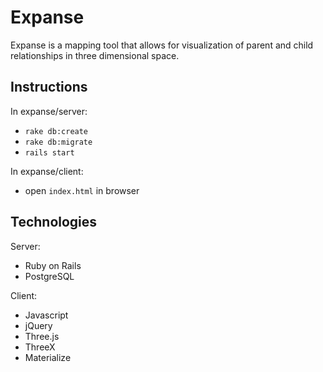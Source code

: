 # Expanse

Expanse is a mapping tool that allows for visualization of parent and child relationships in three dimensional space.

## Instructions

In expanse/server:

* ```rake db:create```
* ```rake db:migrate```
* ```rails start```

In expanse/client:

* open ```index.html``` in browser

## Technologies

Server:
* Ruby on Rails
* PostgreSQL

Client:
* Javascript
* jQuery
* Three.js
* ThreeX
* Materialize
